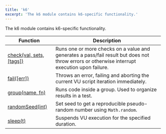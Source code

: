 ```yaml
---
title: 'k6'
excerpt: 'The k6 module contains k6-specific functionality.'
---
```


The k6 module contains k6-specific functionality.

| Function                                                           | Description                                                                                                                                  |
| ------------------------------------------------------------------ | -------------------------------------------------------------------------------------------------------------------------------------------- |
| [check(val, sets, [tags])](/javascript-api/k6/check-val-sets-tags) | Runs one or more checks on a value and generates a pass/fail result but does not throw errors or otherwise interrupt execution upon failure. |
| [fail([err])](/javascript-api/k6/fail-err)                         | Throws an error, failing and aborting the current VU script iteration immediately.                                                           |
| [group(name, fn)](/javascript-api/k6/group-name-fn)                | Runs code inside a group. Used to organize results in a test.                                                                                |
| [randomSeed(int)](/javascript-api/k6/randomseed-int)               | Set seed to get a reproducible pseudo-random number using `Math.random`.                                                                     |
| [sleep(t)](/javascript-api/k6/sleep-t)                             | Suspends VU execution for the specified duration.                                                                                            |
